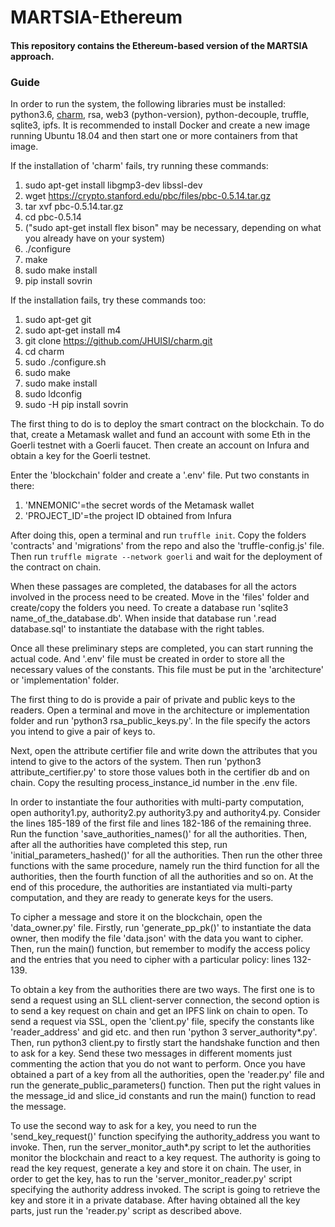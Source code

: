 # MARTSIA-Ethereum

#### This repository contains the Ethereum-based version of the MARTSIA approach. 

### Guide

In order to run the system, the following libraries must be installed: python3.6, [charm](https://github.com/JHUISI/charm), rsa, web3 (python-version), python-decouple, truffle, sqlite3, ipfs.
It is recommended to install Docker and create a new image running Ubuntu 18.04 and then start one
or more containers from that image.

If the installation of 'charm' fails, try running these commands: 
1. sudo apt-get install libgmp3-dev libssl-dev
2. wget https://crypto.stanford.edu/pbc/files/pbc-0.5.14.tar.gz
3. tar xvf pbc-0.5.14.tar.gz
4. cd pbc-0.5.14
5. ("sudo apt-get install flex bison" may be necessary, depending on what you already have on your system)
6. ./configure
7. make
8. sudo make install
9. pip install sovrin

If the installation fails, try these commands too:
1. sudo apt-get git
2. sudo apt-get install m4
3. git clone https://github.com/JHUISI/charm.git
4. cd charm
5. sudo ./configure.sh
6. sudo make
7. sudo make install
8. sudo ldconfig
9. sudo -H pip install sovrin

The first thing to do is to deploy the smart contract on the blockchain. 
To do that, create a Metamask wallet and fund an account with some Eth in the Goerli testnet with a Goerli faucet. 
Then create an account on Infura and obtain a key for the Goerli testnet.

Enter the 'blockchain' folder and create a '.env' file. Put two constants in there:
1. 'MNEMONIC'=the secret words of the Metamask wallet
2. 'PROJECT_ID'=the project ID obtained from Infura

After doing this, open a terminal and run `truffle init`. Copy the folders 'contracts' and 'migrations' from the repo
and also the 'truffle-config.js' file. Then run `truffle migrate --network goerli` and wait for the deployment of the 
contract on chain.

When these passages are completed, the databases for all the actors involved in the process need to be created. 
Move in the 'files' folder and create/copy the folders you need. To create a database run 'sqlite3 name_of_the_database.db'.
When inside that database run '.read database.sql' to instantiate the database with the right tables.

Once all these preliminary steps are completed, you can start running the actual code. And '.env' file must be created in order
to store all the necessary values of the constants. This file must be put in the 'architecture' or 'implementation' folder.

The first thing to do is provide a pair of private and public keys to the readers. Open a terminal and move in the 
architecture or implementation folder and run 'python3 rsa_public_keys.py'. In the file specify the actors
you intend to give a pair of keys to.

Next, open the attribute certifier file and write down the attributes that you intend to give to the actors of the system.
Then run 'python3 attribute_certifier.py' to store those values both in the certifier db and on chain. Copy the resulting
process_instance_id number in the .env file.

In order to instantiate the four authorities with multi-party computation, open authority1.py, authority2.py
authority3.py and authority4.py. Consider the lines 185-189 of the first file and lines 182-186 of the remaining three.
Run the function 'save_authorities_names()' for all the authorities. Then, after all the authorities have completed this step,
run 'initial_parameters_hashed()' for all the authorities. Then run the other three functions with the same procedure, namely
run the third function for all the authorities, then the fourth function of all the authorities and so on. At the end of this 
procedure, the authorities are instantiated via multi-party computation, and they are ready to generate keys for the users.

To cipher a message and store it on the blockchain, open the 'data_owner.py' file. Firstly, run 'generate_pp_pk()' to 
instantiate the data owner, then modify the file 'data.json' with the data you want to cipher. Then, run the main() function, but
remember to modify the access policy and the entries that you need to cipher with a particular policy: lines 132-139.

To obtain a key from the authorities there are two ways. The first one is to send a request using an SLL client-server connection,
the second option is to send a key request on chain and get an IPFS link on chain to open. To send a request via SSL, open
the 'client.py' file, specify the constants like 'reader_address' and gid etc. and then run 'python 3 server_authority*.py'. Then, run
python3 client.py to firstly start the handshake function and then to ask for a key. Send these two messages in different
moments just commenting the action that you do not want to perform. Once you have obtained a part of a key from all the authorities,
open the 'reader.py' file and run the generate_public_parameters() function. Then put the right values in the message_id and
slice_id constants and run the main() function to read the message.

To use the second way to ask for a key, you need to run the 'send_key_request()'
function specifying the authority_address you want to invoke. Then, run the server_monitor_auth*.py script to let the 
authorities monitor the blockchain and react to a key request. The authority is going to read the key request, generate a key
and store it on chain. The user, in order to get the key, has to run the 'server_monitor_reader.py' script specifying the 
authority address invoked. The script is going to retrieve the key and store it in a private database. After having obtained 
all the key parts, just run the 'reader.py' script as described above.
